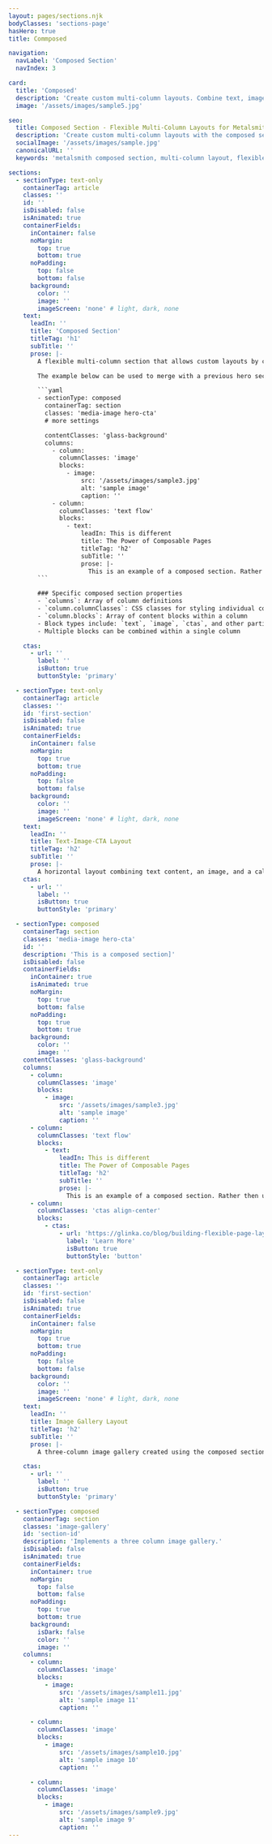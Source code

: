```yaml
---
layout: pages/sections.njk
bodyClasses: 'sections-page'
hasHero: true
title: Commposed

navigation:
  navLabel: 'Composed Section'
  navIndex: 3

card:
  title: 'Composed'
  description: 'Create custom multi-column layouts. Combine text, images, and CTAs in flexible column arrangements.'
  image: '/assets/images/sample5.jpg'

seo:
  title: Composed Section - Flexible Multi-Column Layouts for Metalsmith
  description: 'Create custom multi-column layouts with the composed section component. Combine text, images, and CTAs in flexible column arrangements for Metalsmith sites.'
  socialImage: '/assets/images/sample.jpg'
  canonicalURL: ''
  keywords: 'metalsmith composed section, multi-column layout, flexible layouts, custom sections, column blocks, image gallery component, composable layouts'

sections:
  - sectionType: text-only
    containerTag: article
    classes: ''
    id: ''
    isDisabled: false
    isAnimated: true
    containerFields:
      inContainer: false
      noMargin:
        top: true
        bottom: true
      noPadding:
        top: false
        bottom: false
      background:
        color: ''
        image: ''
        imageScreen: 'none' # light, dark, none
    text:
      leadIn: ''
      title: 'Composed Section'
      titleTag: 'h1'
      subTitle: ''
      prose: |-
        A flexible multi-column section that allows custom layouts by composing different content blocks. Each column can contain multiple blocks.

        The example below can be used to merge with a previous hero section. The hero section has a class of `merge-with-next` which removes the bottom margin. The composed section has `containerFields.noMargin.top` set to true which removes the top margin. The composed section also has `inContainer` set to `true` which wraps the section in a container. This is a popular visual pattern in corporate and marketing websites.

        ```yaml
        - sectionType: composed
          containerTag: section
          classes: 'media-image hero-cta'
          # more settings

          contentClasses: 'glass-background'
          columns:
            - column:
              columnClasses: 'image'
              blocks:
                - image:
                    src: '/assets/images/sample3.jpg'
                    alt: 'sample image'
                    caption: ''
            - column:
              columnClasses: 'text flow'
              blocks:
                - text:
                    leadIn: This is different
                    title: The Power of Composable Pages
                    titleTag: 'h2'
                    subTitle: ''
                    prose: |-
                      This is an example of a composed section. Rather then using a monolithic section, the composed section allows for multiple columns of content. Allowing the composition of custom layouts.
        ```

        ### Specific composed section properties
        - `columns`: Array of column definitions
        - `column.columnClasses`: CSS classes for styling individual columns
        - `column.blocks`: Array of content blocks within a column
        - Block types include: `text`, `image`, `ctas`, and other partial types
        - Multiple blocks can be combined within a single column

    ctas:
      - url: ''
        label: ''
        isButton: true
        buttonStyle: 'primary'

  - sectionType: text-only
    containerTag: article
    classes: ''
    id: 'first-section'
    isDisabled: false
    isAnimated: true
    containerFields:
      inContainer: false
      noMargin:
        top: true
        bottom: true
      noPadding:
        top: false
        bottom: false
      background:
        color: ''
        image: ''
        imageScreen: 'none' # light, dark, none
    text:
      leadIn: ''
      title: Text-Image-CTA Layout
      titleTag: 'h2'
      subTitle: ''
      prose: |-
        A horizontal layout combining text content, an image, and a call-to-action button.
    ctas:
      - url: ''
        label: ''
        isButton: true
        buttonStyle: 'primary'

  - sectionType: composed
    containerTag: section
    classes: 'media-image hero-cta'
    id: ''
    description: 'This is a composed section]'
    isDisabled: false
    containerFields:
      inContainer: true
      isAnimated: true
      noMargin:
        top: true
        bottom: false
      noPadding:
        top: true
        bottom: true
      background:
        color: ''
        image: ''
    contentClasses: 'glass-background'
    columns:
      - column:
        columnClasses: 'image'
        blocks:
          - image:
              src: '/assets/images/sample3.jpg'
              alt: 'sample image'
              caption: ''
      - column:
        columnClasses: 'text flow'
        blocks:
          - text:
              leadIn: This is different
              title: The Power of Composable Pages
              titleTag: 'h2'
              subTitle: ''
              prose: |-
                This is an example of a composed section. Rather then using a monolithic section, the composed section allows for multiple columns of content. Allowing the composition of custom layouts.
      - column:
        columnClasses: 'ctas align-center'
        blocks:
          - ctas:
              - url: 'https://glinka.co/blog/building-flexible-page-layouts/'
                label: 'Learn More'
                isButton: true
                buttonStyle: 'button'

  - sectionType: text-only
    containerTag: article
    classes: ''
    id: 'first-section'
    isDisabled: false
    isAnimated: true
    containerFields:
      inContainer: false
      noMargin:
        top: true
        bottom: true
      noPadding:
        top: false
        bottom: false
      background:
        color: ''
        image: ''
        imageScreen: 'none' # light, dark, none
    text:
      leadIn: ''
      title: Image Gallery Layout
      titleTag: 'h2'
      subTitle: ''
      prose: |-
        A three-column image gallery created using the composed section structure.

    ctas:
      - url: ''
        label: ''
        isButton: true
        buttonStyle: 'primary'

  - sectionType: composed
    containerTag: section
    classes: 'image-gallery'
    id: 'section-id'
    description: 'Implements a three column image gallery.'
    isDisabled: false
    isAnimated: true
    containerFields:
      inContainer: true
      noMargin:
        top: false
        bottom: false
      noPadding:
        top: true
        bottom: true
      background:
        isDark: false
        color: ''
        image: ''
    columns:
      - column:
        columnClasses: 'image'
        blocks:
          - image:
              src: '/assets/images/sample11.jpg'
              alt: 'sample image 11'
              caption: ''

      - column:
        columnClasses: 'image'
        blocks:
          - image:
              src: '/assets/images/sample10.jpg'
              alt: 'sample image 10'
              caption: ''

      - column:
        columnClasses: 'image'
        blocks:
          - image:
              src: '/assets/images/sample9.jpg'
              alt: 'sample image 9'
              caption: ''
---
```

